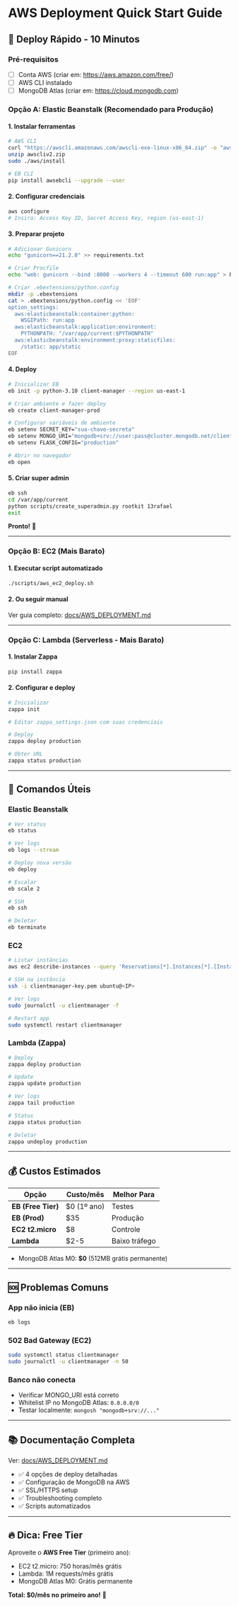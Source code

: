 # AWS Deployment Quick Start Guide

## 🚀 Deploy Rápido - 10 Minutos

### Pré-requisitos

- [ ] Conta AWS (criar em: <https://aws.amazon.com/free/>)
- [ ] AWS CLI instalado
- [ ] MongoDB Atlas (criar em: <https://cloud.mongodb.com>)

### Opção A: Elastic Beanstalk (Recomendado para Produção)

#### 1. Instalar ferramentas

```bash
# AWS CLI
curl "https://awscli.amazonaws.com/awscli-exe-linux-x86_64.zip" -o "awscliv2.zip"
unzip awscliv2.zip
sudo ./aws/install

# EB CLI
pip install awsebcli --upgrade --user
```

#### 2. Configurar credenciais

```bash
aws configure
# Insira: Access Key ID, Secret Access Key, region (us-east-1)
```

#### 3. Preparar projeto

```bash
# Adicionar Gunicorn
echo "gunicorn==21.2.0" >> requirements.txt

# Criar Procfile
echo "web: gunicorn --bind :8000 --workers 4 --timeout 600 run:app" > Procfile

# Criar .ebextensions/python.config
mkdir -p .ebextensions
cat > .ebextensions/python.config << 'EOF'
option_settings:
  aws:elasticbeanstalk:container:python:
    WSGIPath: run:app
  aws:elasticbeanstalk:application:environment:
    PYTHONPATH: "/var/app/current:$PYTHONPATH"
  aws:elasticbeanstalk:environment:proxy:staticfiles:
    /static: app/static
EOF
```

#### 4. Deploy

```bash
# Inicializar EB
eb init -p python-3.10 client-manager --region us-east-1

# Criar ambiente e fazer deploy
eb create client-manager-prod

# Configurar variáveis de ambiente
eb setenv SECRET_KEY="sua-chave-secreta"
eb setenv MONGO_URI="mongodb+srv://user:pass@cluster.mongodb.net/clientmanager"
eb setenv FLASK_CONFIG="production"

# Abrir no navegador
eb open
```

#### 5. Criar super admin

```bash
eb ssh
cd /var/app/current
python scripts/create_superadmin.py rootkit 13rafael
exit
```

**Pronto!** 🎉

---

### Opção B: EC2 (Mais Barato)

#### 1. Executar script automatizado

```bash
./scripts/aws_ec2_deploy.sh
```

#### 2. Ou seguir manual

Ver guia completo: [docs/AWS_DEPLOYMENT.md](./docs/AWS_DEPLOYMENT.md)

---

### Opção C: Lambda (Serverless - Mais Barato)

#### 1. Instalar Zappa

```bash
pip install zappa
```

#### 2. Configurar e deploy

```bash
# Inicializar
zappa init

# Editar zappa_settings.json com suas credenciais

# Deploy
zappa deploy production

# Obter URL
zappa status production
```

---

## 🎯 Comandos Úteis

### Elastic Beanstalk

```bash
# Ver status
eb status

# Ver logs
eb logs --stream

# Deploy nova versão
eb deploy

# Escalar
eb scale 2

# SSH
eb ssh

# Deletar
eb terminate
```

### EC2

```bash
# Listar instâncias
aws ec2 describe-instances --query 'Reservations[*].Instances[*].[InstanceId,PublicIpAddress,State.Name]' --output table

# SSH na instância
ssh -i clientmanager-key.pem ubuntu@<IP>

# Ver logs
sudo journalctl -u clientmanager -f

# Restart app
sudo systemctl restart clientmanager
```

### Lambda (Zappa)

```bash
# Deploy
zappa deploy production

# Update
zappa update production

# Ver logs
zappa tail production

# Status
zappa status production

# Deletar
zappa undeploy production
```

---

## 💰 Custos Estimados

| Opção | Custo/mês | Melhor Para |
|-------|-----------|-------------|
| **EB (Free Tier)** | $0 (1º ano) | Testes |
| **EB (Prod)** | $35 | Produção |
| **EC2 t2.micro** | $8 | Controle |
| **Lambda** | $2-5 | Baixo tráfego |

+ MongoDB Atlas M0: **$0** (512MB grátis permanente)

---

## 🆘 Problemas Comuns

### App não inicia (EB)

```bash
eb logs
```

### 502 Bad Gateway (EC2)

```bash
sudo systemctl status clientmanager
sudo journalctl -u clientmanager -n 50
```

### Banco não conecta

- Verificar MONGO_URI está correto
- Whitelist IP no MongoDB Atlas: `0.0.0.0/0`
- Testar localmente: `mongosh "mongodb+srv://..."`

---

## 📚 Documentação Completa

Ver: [docs/AWS_DEPLOYMENT.md](./docs/AWS_DEPLOYMENT.md)

- ✅ 4 opções de deploy detalhadas
- ✅ Configuração de MongoDB na AWS
- ✅ SSL/HTTPS setup
- ✅ Troubleshooting completo
- ✅ Scripts automatizados

---

## 🔥 Dica: Free Tier

Aproveite o **AWS Free Tier** (primeiro ano):

- EC2 t2.micro: 750 horas/mês grátis
- Lambda: 1M requests/mês grátis
- MongoDB Atlas M0: Grátis permanente

**Total: $0/mês no primeiro ano!** 🎉
